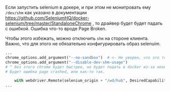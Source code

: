 Если запустить selenium в докере, 
и при этом не монитровать ему `/dev/shm` 
как указано в документации 
https://github.com/SeleniumHQ/docker-selenium/tree/master/StandaloneChrome ,
то драйвер будет будет падать с ошибкой. 
Ошибка что-то вроде Page Broken.

Чтобы этого избежать, можно отключить `shm` на стороне клиента.
Важно, что для этого не обязательно конфигурировать образ selenuim.

```python
...
chrome_options.add_argument("--no-sandbox")  # <- Не уверен, что это тоже необходимо.
chrome_options.add_argument("--disable-dev-shm-usage")
# ^ без этого chrome будет быстрее, но будет падать в docker из-за нехватки памяти.
# Будет ошибка page crashed, или как-то так.

    with webdriver.Remote(selenium_origin + "/wd/hub", DesiredCapabilities.CHROME, options=chrome_options) as driver:
...
```
